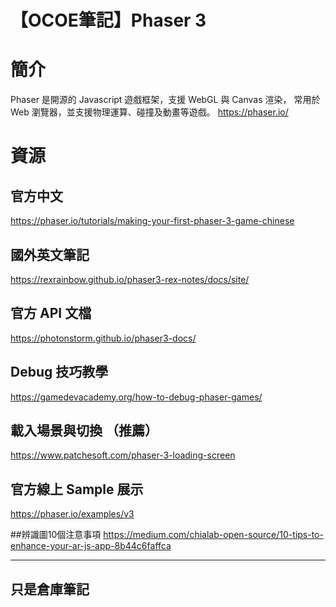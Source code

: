 # 【OCOE筆記】Phaser 3


# 簡介
Phaser 是開源的 Javascript 遊戲框架，支援 WebGL 與 Canvas 渲染，
常用於 Web 瀏覽器，並支援物理運算、碰撞及動畫等遊戲。
https://phaser.io/

# 資源

## 官方中文
https://phaser.io/tutorials/making-your-first-phaser-3-game-chinese

## 國外英文筆記
https://rexrainbow.github.io/phaser3-rex-notes/docs/site/

## 官方 API 文檔
https://photonstorm.github.io/phaser3-docs/

## Debug 技巧教學
https://gamedevacademy.org/how-to-debug-phaser-games/

## 載入場景與切換 （推薦）
https://www.patchesoft.com/phaser-3-loading-screen
 
## 官方線上 Sample 展示
https://phaser.io/examples/v3


##辨識圖10個注意事項
https://medium.com/chialab-open-source/10-tips-to-enhance-your-ar-js-app-8b44c6faffca

---
 只是倉庫筆記
---






